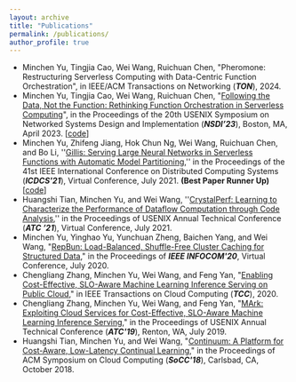 ```yaml
---
layout: archive
title: "Publications"
permalink: /publications/
author_profile: true
---
```


- Minchen Yu, Tingjia Cao, Wei Wang, Ruichuan Chen, "Pheromone: Restructuring Serverless Computing with Data-Centric Function Orchestration", in IEEE/ACM Transactions on Networking (***TON***), 2024.
- Minchen Yu, Tingjia Cao, Wei Wang, Ruichuan Chen, "[Following the Data, Not the Function: Rethinking Function Orchestration in Serverless Computing](../files/pheromone-nsdi23.pdf)", in the Proceedings of the 20th USENIX Symposium on Networked Systems Design and Implementation (***NSDI’23***), Boston, MA, April 2023. [[code](https://github.com/MincYu/pheromone)]
- Minchen Yu, Zhifeng Jiang, Hok Chun Ng, Wei Wang, Ruichuan Chen, and Bo Li, ''[Gillis: Serving Large Neural Networks in Serverless Functions with Automatic Model Partitioning](../files/gillis-icdcs21.pdf),'' in the Proceedings of the 41st IEEE International Conference on Distributed Computing Systems (***ICDCS'21***), Virtual Conference, July 2021. **(Best Paper Runner Up)**  [[code](https://github.com/MincYu/gillis-open-source)]
- Huangshi Tian, Minchen Yu, and Wei Wang, ''[CrystalPerf: Learning to Characterize the Performance of Dataflow Computation through Code Analysis](../files/crystalperf-atc21.pdf),'' in the Proceedings of USENIX Annual Technical Conference (***ATC ’21***), Virtual Conference, July 2021.
- Minchen Yu, Yinghao Yu, Yunchuan Zheng, Baichen Yang, and Wei Wang, "[RepBun: Load-Balanced, Shuffle-Free Cluster Caching for Structured Data](../files/repbun-infocom20.pdf)," in the Proceedings of ***IEEE INFOCOM'20***, Virtual Conference, July 2020.
- Chengliang Zhang, Minchen Yu, Wei Wang, and Feng Yan, "[Enabling Cost-Effective, SLO-Aware Machine Learning Inference Serving on Public Cloud](../files/MArk-tcc20.pdf)," in IEEE Transactions on Cloud Computing (***TCC***), 2020.
- Chengliang Zhang, Minchen Yu, Wei Wang, and Feng Yan, "[MArk: Exploiting Cloud Services for Cost-Effective, SLO-Aware Machine Learning Inference Serving](../files/mark-atc19.pdf)," in the Proceedings of USENIX Annual Technical Conference (***ATC'19***), Renton, WA, July 2019.
- Huangshi Tian, Minchen Yu, and Wei Wang, "[Continuum: A Platform for Cost-Aware, Low-Latency Continual Learning](../files/huangshi-socc18.pdf)," in the Proceedings of ACM Symposium on Cloud Computing (***SoCC'18***), Carlsbad, CA, October 2018.

